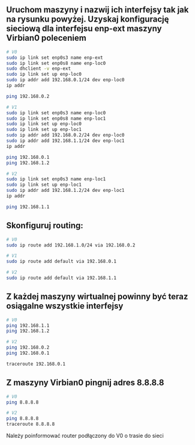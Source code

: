 ## Uruchom maszyny i nazwij ich interfejsy tak jak na rysunku powyżej. Uzyskaj konfigurację sieciową dla interfejsu enp-ext maszyny Virbian0 poleceniem

```bash
# V0
sudo ip link set enp0s3 name enp-ext
sudo ip link set enp0s8 name enp-loc0
sudo dhclient -v enp-ext
sudo ip link set up enp-loc0
sudo ip addr add 192.168.0.1/24 dev enp-loc0
ip addr

ping 192.168.0.2

# V1
sudo ip link set enp0s3 name enp-loc0
sudo ip link set enp0s8 name enp-loc1
sudo ip link set up enp-loc0
sudo ip link set up enp-loc1
sudo ip addr add 192.168.0.2/24 dev enp-loc0
sudo ip addr add 192.168.1.1/24 dev enp-loc1
ip addr

ping 192.168.0.1
ping 192.168.1.2

# V2
sudo ip link set enp0s3 name enp-loc1
sudo ip link set up enp-loc1
sudo ip addr add 192.168.1.2/24 dev enp-loc1
ip addr

ping 192.168.1.1
```

## Skonfiguruj routing:

```bash
# V0
sudo ip route add 192.168.1.0/24 via 192.168.0.2

# V1
sudo ip route add default via 192.168.0.1

# V2
sudo ip route add default via 192.168.1.1
```

## Z każdej maszyny wirtualnej powinny być teraz osiągalne wszystkie interfejsy

```bash
# V0
ping 192.168.1.1
ping 192.168.1.2

# V2
ping 192.168.0.2
ping 192.168.0.1

traceroute 192.168.0.1
```
## Z maszyny Virbian0 pingnij adres 8.8.8.8

```bash
# V0
ping 8.8.8.8

# V2
ping 8.8.8.8
traceroute 8.8.8.8
```

Należy poinformować router podłączony do V0 o trasie do sieci